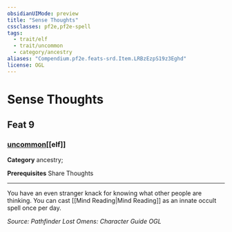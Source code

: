 ```yaml
---
obsidianUIMode: preview
title: "Sense Thoughts"
cssclasses: pf2e,pf2e-spell
tags:
  - trait/elf
  - trait/uncommon
  - category/ancestry
aliases: "Compendium.pf2e.feats-srd.Item.LRBzEzpS19z3Eghd"
license: OGL
---
```

# Sense Thoughts
## Feat 9
### [uncommon](uncommon "Uncommon Rarity Trait")[[elf]]

**Category** ancestry; 



**Prerequisites** Share Thoughts
* * *
You have an even stranger knack for knowing what other people are thinking. You can cast [[Mind Reading|Mind Reading]] as an innate occult spell once per day.

*Source: Pathfinder Lost Omens: Character Guide*
*OGL*